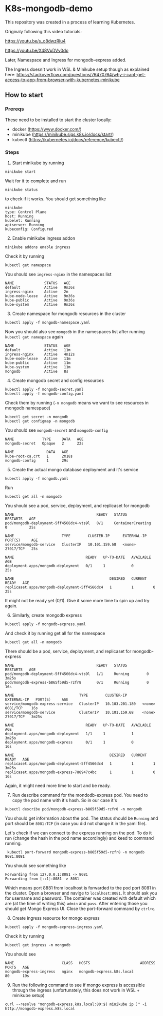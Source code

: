 # K8s-mongodb-demo

This repository was created in a process of learning Kubernetes.

Originaly following this video tutorials:

https://youtu.be/s_o8dwzRlu4

https://youtu.be/X48VuDVv0do

Later, Namespace and Ingress for mongodb-express added.

The Ingress doesn't work in WSL & Minikube setup though as explained here: https://stackoverflow.com/questions/76470764/why-i-cant-get-access-to-app-from-browser-with-kubernetes-minikube

## How to start

### Prereqs

These need to be installed to start the cluster locally:
- docker (https://www.docker.com/)
- minikube (https://minikube.sigs.k8s.io/docs/start/)
- kubectl (https://kubernetes.io/docs/reference/kubectl/)

### Steps

1. Start minikube by running
```
minikube start
```
Wait for it to complete and run
```
minikube status
```
to check if it works. You should get something like
```
minikube
type: Control Plane
host: Running
kubelet: Running
apiserver: Running
kubeconfig: Configured
```
2. Enable minikube ingress addon
```
minikube addons enable ingress
```
Check it by running
```
kubectl get namespace
```
You should see `ingress-nginx` in the namespaces list
```
NAME              STATUS   AGE
default           Active   9m36s
ingress-nginx     Active   2m
kube-node-lease   Active   9m36s
kube-public       Active   9m36s
kube-system       Active   9m36s
```
3. Create namespace for mongodb resources in the cluster
```
kubectl apply -f mongodb-namespace.yaml
```
Now you should also see `mongodb` in the namespaces list after running `kubectl get namespace` again
```
NAME              STATUS   AGE
default           Active   11m
ingress-nginx     Active   4m12s
kube-node-lease   Active   11m
kube-public       Active   11m
kube-system       Active   11m
mongodb           Active   8s
```
4. Create mongodb secret and config resources
```
kubectl apply -f mongodb-secret.yaml
kubectl apply -f mongodb-config.yaml
```
Check them by running (`-n mongodb` means we want to see resources in mongodb namespace)
```
kubectl get secret -n mongodb
kubectl get configmap -n mongodb
```
You should see `mongodb-secret` and `mongodb-config`
```
NAME             TYPE     DATA   AGE
mongodb-secret   Opaque   2      22s
```
```
NAME               DATA   AGE
kube-root-ca.crt   1      2m18s
mongodb-config     1      29s
```
5. Create the actual mongo database deployment and it's service
```
kubectl apply -f mongodb.yaml
```
Run
```
kubectl get all -n mongodb
```
You should see a pod, service, deployment, and replicaset for mongodb
```
NAME                                      READY   STATUS              RESTARTS   AGE
pod/mongodb-deployment-5ff4566dc4-vts9l   0/1     ContainerCreating   0          25s

NAME                      TYPE        CLUSTER-IP      EXTERNAL-IP   PORT(S)     AGE
service/mongodb-service   ClusterIP   10.101.159.68   <none>        27017/TCP   25s

NAME                                 READY   UP-TO-DATE   AVAILABLE   AGE
deployment.apps/mongodb-deployment   0/1     1            0           25s

NAME                                            DESIRED   CURRENT   READY   AGE
replicaset.apps/mongodb-deployment-5ff4566dc4   1         1         0       25s
```
It might not be ready yet (0/1). Give it some more time to spin up and try again.

6. Similarly, create mongodb express
```
kubectl apply -f mongodb-express.yaml
```
And check it by running get all for the namespace
```
kubectl get all -n mongodb
```
There should be a pod, service, deployment, and replicaset for mongodb-express
```
NAME                                      READY   STATUS         RESTARTS   AGE
pod/mongodb-deployment-5ff4566dc4-vts9l   1/1     Running        0          3m25s
pod/mongodb-express-b865f59d5-rzfr8       0/1     Running        0          16s

NAME                              TYPE        CLUSTER-IP       EXTERNAL-IP   PORT(S)     AGE
service/mongodb-express-service   ClusterIP   10.103.201.180   <none>        8081/TCP    16s
service/mongodb-service           ClusterIP   10.101.159.68    <none>        27017/TCP   3m25s

NAME                                 READY   UP-TO-DATE   AVAILABLE   AGE
deployment.apps/mongodb-deployment   1/1     1            1           3m25s
deployment.apps/mongodb-express      0/1     1            0           16s

NAME                                            DESIRED   CURRENT   READY   AGE
replicaset.apps/mongodb-deployment-5ff4566dc4   1         1         1       3m25s
replicaset.apps/mongodb-express-788947c4bc      1         1         0       16s
```
Again, it might need more time to start and be ready.

7. Run describe command for the mondodb-express pod. You need to copy the pod name with it's hash. So in our case it's
```
kubectl describe pod/mongodb-express-b865f59d5-rzfr8 -n mongodb
```
You should get information about the pod. The status should be `Running` and port should be `8081:TCP` (in case you did not change it in the yaml file).

Let's check if we can connect to the express running on the pod. To do it run (change the hash in the pod name accordingly) and keed to command running.
```
 kubectl port-forward mongodb-express-b865f59d5-rzfr8 -n mongodb 8081:8081
```
You should see something like
```
Forwarding from 127.0.0.1:8081 -> 8081
Forwarding from [::1]:8081 -> 8081
```
Which means port 8881 from localhost is forwarded to the pod port 8081 in the cluster. Open a browser and navige to `localhost:8081`. It should ask you for username and password. The container was created with default which are (at the time of writing this) `admin` and `pass`. After entering those you should get Mongo Express UI. Close the port-forward command by `ctrl+c`.

8. Create ingress resource for mongo express
```
kubectl apply -f mongodb-express-ingress.yaml
```
Check it by running
```
kubectl get ingress -n mongodb
```
You should see
```
NAME                      CLASS   HOSTS                       ADDRESS   PORTS   AGE
mongodb-express-ingress   nginx   mongodb-express.k8s.local             80      19s
```
9. Run the following command to see if mongo express is accessible through the ingress (unfortunately, this does not work in WSL + minikube setup)
```
curl --resolve "mongodb-express.k8s.local:80:$( minikube ip )" -i http://mongodb-express.k8s.local
```
